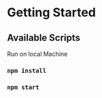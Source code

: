 # Getting Started

## Available Scripts

Run on local Machine 

### `npm install`

### `npm start`

